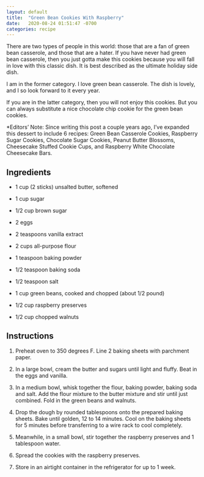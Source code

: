```yaml
---
layout: default
title:  "Green Bean Cookies With Raspberry"
date:   2020-08-24 01:51:47 -0700
categories: recipe
---
```

There are two types of people in this world: those that are a fan of green bean casserole, and those that are a hater. If you have never had green bean casserole, then you just gotta make this cookies because you will fall in love with this classic dish. It is best described as the ultimate holiday side dish.

I am in the former category. I love green bean casserole. The dish is lovely, and I so look forward to it every year.

If you are in the latter category, then you will not enjoy this cookies. But you can always substitute a nice chocolate chip cookie for the green bean cookies.

*Editors’ Note: Since writing this post a couple years ago, I’ve expanded this dessert to include 6 recipes: Green Bean Casserole Cookies, Raspberry Sugar Cookies, Chocolate Sugar Cookies, Peanut Butter Blossoms, Cheesecake Stuffed Cookie Cups, and Raspberry White Chocolate Cheesecake Bars.


## Ingredients

* 1 cup (2 sticks) unsalted butter, softened
* 1 cup sugar
* 1/2 cup brown sugar
* 2 eggs

* 2 teaspoons vanilla extract

* 2 cups all-purpose flour
* 1 teaspoon baking powder
* 1/2 teaspoon baking soda
* 1/2 teaspoon salt
* 1 cup green beans, cooked and chopped (about 1/2 pound)

* 1/2 cup raspberry preserves
* 1/2 cup chopped walnuts


## Instructions

1. Preheat oven to 350 degrees F. Line 2 baking sheets with parchment paper.

2. In a large bowl, cream the butter and sugars until light and fluffy. Beat in the eggs and vanilla.

3. In a medium bowl, whisk together the flour, baking powder, baking soda and salt. Add the flour mixture to the butter mixture and stir until just combined. Fold in the green beans and walnuts.

4. Drop the dough by rounded tablespoons onto the prepared baking sheets. Bake until golden, 12 to 14 minutes. Cool on the baking sheets for 5 minutes before transferring to a wire rack to cool completely.

5. Meanwhile, in a small bowl, stir together the raspberry preserves and 1 tablespoon water.

6. Spread the cookies with the raspberry preserves.

7. Store in an airtight container in the refrigerator for up to 1 week.
